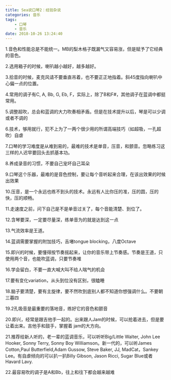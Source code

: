 ```yaml
---
title: Sea说口琴2：经验杂说
categories: 音乐
tags:
    - 口琴
    - 音乐
date: 2018-10-26 13:24:40
---
```

1.音色和性能总是不能统一。MB的梨木格子既漏气又容易涨，但是赋予了它经典的音色。

2.选用箱子的时候，喇叭越小越好，越多越好。

3.拾音的时候，麦克风请不要垂直吊着，也不要正正地指着。斜45度指向喇叭中心偏一点的位置。

4.常用的调子有C, A, Bb, G, Eb, F，实际上，除了B和F#，其他调子在蓝调中都挺常用。

5.调整超吹，总会和蓝调的大力吹奏相矛盾。但是在技术提升以后，琴是可以少调或者不调的

6.技术，够用就行，犯不上为了一两个很少用的所谓高端技巧（如超吸，一孔超吹）自虐

7.口琴的学习难度是从难到易的，最难的技术是单音，压音，和颤音。忽略练习这三样的人迟早要回头去抓基本功。

8.养成录音的习惯，不要自己宠坏自己耳朵

9.口琴这个乐器，最难的是音色控制，要让每个音听起来合理，在该出效果的时候出效果

10.压音，是一个永远也练不到头的技术。永远有人比你压的准，压的圆，压的快，压的顺畅。

11.走速度之前，问下自己是不是单音过关了，每个音能清楚、到位了。

12.含琴要深，一定要尽量深，练单音为的就是达到这一点

13.气流效率是王道。

14.蓝调需要掌握的附加技巧，舌堵tongue blocking，八度Octave

15.即兴的时候，要懂得按节奏摇起来，让你的音乐带上节奏感。节奏是王道，只使用两个音，也能吹蓝调，只要节奏堆

16.学会留白，不要一直大喊大叫不给人喘气的机会

17.要有变化variation，从头到位没有区别，很瞌睡

18.脑子要清楚，要有主旋律，要不然吹到底别人都不知道你想强调什么。不要朝三暮四

19.2孔吸音是最重要的落地音，练好它的音色和颤音

20.即兴，经常是跟吉他手一起的。出来跟人Jam的时候，可以抢着进去，但是要让着出来。吉他手和鼓手，掌握着 jam的大方向。

21.推荐给新人听的，老一辈的蓝调音乐，可以听听Big/Little Walter, John Lee Hooker, Sonny Terry, Sonny Boy Williamson。新一代的，可以听James Cotton,Paul Butterfield,Adam Gussow, Steve Baker, JJ, MadCat，Sankey Lee。有自虐倾向的可以扒一扒Billy Gibson, Jason Ricci, Sugar Blue或者Havard Lavy.

22.最容易吹的调子是A和Bb，往上和往下都会越来越难
